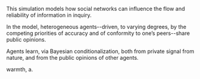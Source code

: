 This simulation models how social networks can influence the flow and reliability of information in inquiry.
 
In the model, heterogeneous agents--driven, to varying degrees, 
by the competing priorities of accuracy and of conformity to one’s peers--share public opinions. 

Agents learn, via Bayesian conditionalization, both from private signal from nature, 
and from the public opinions of other agents.


warmth,
a.